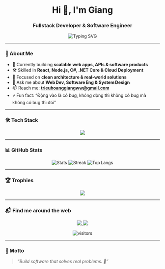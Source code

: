 <h1 align="center">Hi 👋, I'm Giang</h1>
<h3 align="center">Fullstack Developer & Software Engineer</h3>

<p align="center">
  <img
    src="https://readme-typing-svg.demolab.com?font=Fira+Code&size=28&duration=3500&pause=800&color=F75C7E&center=true&vCenter=true&width=600&height=45&lines=Turning+Ideas+into+Software;Passionate+about+Web+%26+API+Development;Always+learning+and+growing"
    alt="Typing SVG"
  />
</p>

---

### 🚀 About Me
- 🔭 Currently building **scalable web apps, APIs & software products**
- 🛠️ Skilled in **React, Node.js, C#, .NET Core & Cloud Deployment**
- 🎯 Focused on **clean architecture & real‑world solutions**
- 💬 Ask me about **Web Dev, Software Eng & System Design**
- 📫 Reach me: **trieuhoanggiangww@gmail.com**
- ⚡ Fun fact: “Động vào là có bug, không động thì không có bug mà không có bug thì đói”

---

### 🛠️ Tech Stack
<p align="center">
  <img src="https://skillicons.dev/icons?i=html,css,js,react,nodejs,express,mongodb,csharp,dotnet,azure,git,github,mysql,sqlserver,docker" />
</p>

---

### 📊 GitHub Stats
<p align="center">
  <img src="https://github-readme-stats.vercel.app/api?username=trieuhoanggiangww&show_icons=true&theme=tokyonight" alt="Stats" />
  <img src="https://github-readme-streak-stats.herokuapp.com?user=trieuhoanggiangww&theme=tokyonight" alt="Streak" />
  <img src="https://github-readme-stats.vercel.app/api/top-langs/?username=trieuhoanggiangww&layout=compact&theme=tokyonight" alt="Top Langs" />
</p>

---

### 🏆 Trophies
<p align="center">
  <img src="https://github-profile-trophy.vercel.app/?username=trieuhoanggiangww&theme=onedark&no-frame=true&row=1&column=6" />
</p>

---

### 📬 Find me around the web
<p align="center">
  <a href="https://www.linkedin.com/in/giang-tri%E1%BB%87u-a29127273/" target="_blank">
    <img src="https://img.shields.io/badge/LinkedIn-0A66C2?style=for-the-badge&logo=linkedin&logoColor=white"/>
  </a>
  <a href="mailto:trieuhoanggiangww@gmail.com">
    <img src="https://img.shields.io/badge/Gmail-D14836?style=for-the-badge&logo=gmail&logoColor=white"/>
  </a>
</p>

<p align="center">
  <img src="https://komarev.com/ghpvc/?username=trieuhoanggiangww&style=flat-square&color=F75C7E" alt="visitors"/>
</p>

---

### 🎯 Motto
> *“Build software that solves real problems. 🚀”*
